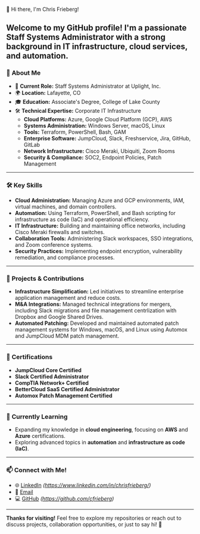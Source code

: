 👋 Hi there, I'm Chris Frieberg!

Welcome to my GitHub profile! I'm a passionate **Staff Systems Administrator** with a strong background in IT infrastructure, cloud services, and automation.
---

### 🚀 **About Me**
- 💼 **Current Role:** Staff Systems Administrator at Uplight, Inc.
- 🌍 **Location:** Lafayette, CO
- 🎓 **Education:** Associate's Degree, College of Lake County
- 🛠️ **Technical Expertise:** Corporate IT Infrastructure
  - **Cloud Platforms:** Azure, Google Cloud Platform (GCP), AWS
  - **Systems Administration:** Windows Server, macOS, Linux
  - **Tools:** Terraform, PowerShell, Bash, GAM
  - **Enterprise Software:** JumpCloud, Slack, Freshservice, Jira, GitHub, GitLab
  - **Network Infrastructure:** Cisco Meraki, Ubiquiti, Zoom Rooms
  - **Security & Compliance:** SOC2, Endpoint Policies, Patch Management

---

### 🛠️ **Key Skills**
- **Cloud Administration:** Managing Azure and GCP environments, IAM, virtual machines, and domain controllers.
- **Automation:** Using Terraform, PowerShell, and Bash scripting for infrastructure as code (IaC) and operational efficiency.
- **IT Infrastructure:** Building and maintaining office networks, including Cisco Meraki firewalls and switches.
- **Collaboration Tools:** Administering Slack workspaces, SSO integrations, and Zoom conference systems.
- **Security Practices:** Implementing endpoint encryption, vulnerability remediation, and compliance processes.

---

### 📂 **Projects & Contributions**
- **Infrastructure Simplification:** Led initiatives to streamline enterprise application management and reduce costs.
- **M&A Integrations:** Managed technical integrations for mergers, including Slack migrations and file management centrlization with Dropbox and Google Shared Drives.
- **Automated Patching:** Developed and maintained automated patch management systems for Windows, macOS, and Linux using Automox and JumpCloud MDM patch management.

---

### 📜 **Certifications**
- **JumpCloud Core Certified**
- **Slack Certified Administrator**
- **CompTIA Network+ Certified**
- **BetterCloud SaaS Certified Administrator**
- **Automox Patch Management Certified**

---

### 🌱 **Currently Learning**
- Expanding my knowledge in **cloud engineering**, focusing on **AWS** and **Azure** certifications.
- Exploring advanced topics in **automation** and **infrastructure as code (IaC)**.

---

### 📫 **Connect with Me!**
- 🌐 [LinkedIn](#) *(https://www.linkedin.com/in/chrisfrieberg/)*
- 📧 [Email](mailto:friebergchris@gmail.com)
- 💻 [GitHub](#) *(https://github.com/cfrieberg)*

---

**Thanks for visiting!** Feel free to explore my repositories or reach out to discuss projects, collaboration opportunities, or just to say hi! 🚀


